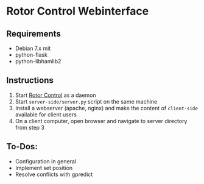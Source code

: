 Rotor Control Webinterface
==========================

## Requirements

- Debian 7.x mit
 - python-flask
 - python-libhamlib2


## Instructions

1. Start [Rotor Control](http://gitlab.stefan-urban.de/stefan.urban/rotor-control) as a daemon
2. Start `server-side/server.py` script on the same machine
3. Install a webserver (apache, nginx) and make the content of `client-side` available for client users
4. On a client computer, open browser and navigate to server directory from step 3


## To-Dos:

- Configuration in general
- Implement set position
- Resolve conflicts with gpredict
